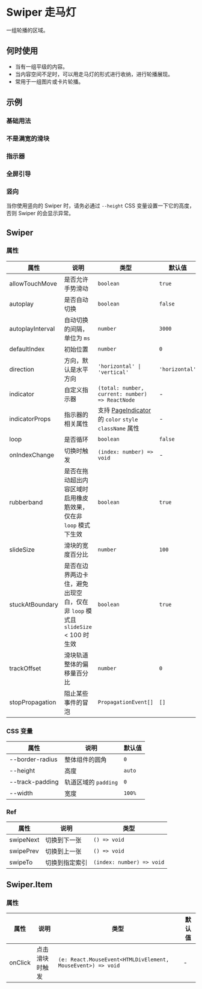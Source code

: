 # Swiper 走马灯

一组轮播的区域。

## 何时使用

- 当有一组平级的内容。
- 当内容空间不足时，可以用走马灯的形式进行收纳，进行轮播展现。
- 常用于一组图片或卡片轮播。

## 示例

### 基础用法

<code src="./demos/demo1.tsx"></code>

### 不是满宽的滑块

<code src="./demos/demo4.tsx"></code>

### 指示器

<code src="./demos/demo2.tsx"></code>

### 全屏引导

<code src="./demos/demo3.tsx"></code>

### 竖向

当你使用竖向的 Swiper 时，请务必通过 `--height` CSS 变量设置一下它的高度，否则 Swiper 的会显示异常。

<code src="./demos/demo5.tsx"></code>

<code src="./demos/demo6.tsx" debug></code> <code src="./demos/demo7.tsx" debug></code>

## Swiper

### 属性

| 属性 | 说明 | 类型 | 默认值 |
| --- | --- | --- | --- |
| allowTouchMove | 是否允许手势滑动 | `boolean` | `true` |
| autoplay | 是否自动切换 | `boolean` | `false` |
| autoplayInterval | 自动切换的间隔，单位为 `ms` | `number` | `3000` |
| defaultIndex | 初始位置 | `number` | `0` |
| direction | 方向，默认是水平方向 | `'horizontal' \| 'vertical'` | `'horizontal'` |
| indicator | 自定义指示器 | `(total: number, current: number) => ReactNode` | - |
| indicatorProps | 指示器的相关属性 | 支持 [PageIndicator](/zh/components/page-indicator) 的 `color` `style` `className` 属性 | - |
| loop | 是否循环 | `boolean` | `false` |
| onIndexChange | 切换时触发 | `(index: number) => void` | - |
| rubberband | 是否在拖动超出内容区域时启用橡皮筋效果，仅在非 `loop` 模式下生效 | `boolean` | `true` |
| slideSize | 滑块的宽度百分比 | `number` | `100` |
| stuckAtBoundary | 是否在边界两边卡住，避免出现空白，仅在非 `loop` 模式且 `slideSize` < 100 时生效 | `boolean` | `true` |
| trackOffset | 滑块轨道整体的偏移量百分比 | `number` | `0` |
| stopPropagation | 阻止某些事件的冒泡 | `PropagationEvent[]` | `[]` |

### CSS 变量

| 属性            | 说明                 | 默认值 |
| --------------- | -------------------- | ------ |
| --border-radius | 整体组件的圆角       | `0`    |
| --height        | 高度                 | `auto` |
| --track-padding | 轨道区域的 `padding` | `0`    |
| --width         | 宽度                 | `100%` |

### Ref

| 属性      | 说明           | 类型                      |
| --------- | -------------- | ------------------------- |
| swipeNext | 切换到下一张   | `() => void`              |
| swipePrev | 切换到上一张   | `() => void`              |
| swipeTo   | 切换到指定索引 | `(index: number) => void` |

## Swiper.Item

### 属性

| 属性 | 说明 | 类型 | 默认值 |
| --- | --- | --- | --- |
| onClick | 点击滑块时触发 | `(e: React.MouseEvent<HTMLDivElement, MouseEvent>) => void` | - |
